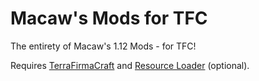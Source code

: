 # Macaw's Mods for TFC

The entirety of Macaw's 1.12 Mods - for TFC!

Requires [TerraFirmaCraft](https://www.curseforge.com/minecraft/mc-mods/tfcraft) and [Resource Loader](https://www.curseforge.com/minecraft/mc-mods/resource-loader) (optional).
